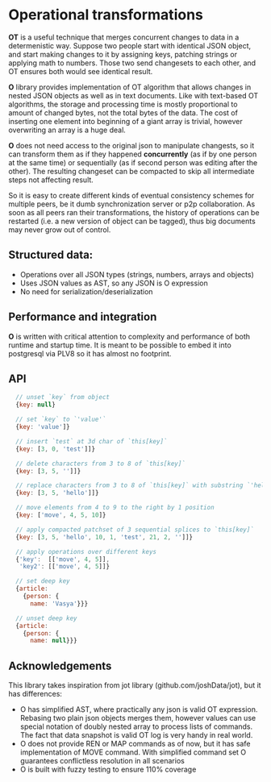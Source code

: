 # Operational transformations

**OT** is a useful technique that merges concurrent changes to data in a determenistic way. Suppose two people start with identical JSON object, and start making changes to it by assigning keys, patching strings or applying math to numbers. Those two send changesets to each other, and OT ensures both would see identical result. 

**O** library provides implementation of OT algorithm that allows changes in nested JSON objects as well as in text documents. Like with text-based OT algorithms, the storage and processing time is mostly proportional to amount of changed bytes, not the total bytes of the data. The cost of inserting one element into beginning of a giant array is trivial, however overwriting an array is a huge deal.

**O** does not need access to the original json to manipulate changests, so it can transform them as if they happened **concurrently** (as if by one person at the same time) or sequentially (as if second person was editing after the other). The resulting changeset can be compacted to skip all intermediate steps not affecting result. 

So it is easy to create different kinds of eventual consistency schemes for multiple peers, be it dumb synchronization server or p2p collaboration. As soon as all peers ran their transformations, the history of operations can be restarted (i.e. a new version of object can be tagged), thus big documents may never grow out of control.


## Structured data:
  * Operations over all JSON types (strings, numbers, arrays and objects)
  * Uses JSON values as AST, so any JSON is O expression
  * No need for serialization/deserialization

## Performance and integration

**O** is written with critical attention to complexity and performance of both runtime and startup time. It is meant to be possible to embed it into postgresql via PLV8 so it has almost no footprint.

## API
```javascript
  // unset `key` from object
  {key: null}

  // set `key` to `'value'`
  {key: 'value']}

  // insert `test` at 3d char of `this[key]`
  {key: [3, 0, 'test']]}

  // delete characters from 3 to 8 of `this[key]`
  {key: [3, 5, '']]}

  // replace characters from 3 to 8 of `this[key]` with substring `'hello'`
  {key: [3, 5, 'hello']]}

  // move elements from 4 to 9 to the right by 1 position
  {key: ['move', 4, 5, 10]}

  // apply compacted patchset of 3 sequential splices to `this[key]`
  {key: [3, 5, 'hello', 10, 1, 'test', 21, 2, '']]}

  // apply operations over different keys
  {'key':  [['move', 4, 5]],
   'key2': [['move', 4, 5]]}

  // set deep key
  {article: 
    {person: {
      name: 'Vasya'}}}

  // unset deep key
  {article: 
    {person: {
      name: null}}}
```
## Acknowledgements
This library takes inspiration from jot library (github.com/joshData/jot), but it has differences:
- O has simplified AST, where practically any json is valid OT expression. Rebasing two plain json objects merges them, however values can use special notation of doubly nested array to process lists of commands. The fact that data snapshot is valid OT log is very handy in real world.
- O does not provide REN or MAP commands as of now, but it has safe implementation of MOVE command. With simplified command set O guarantees conflictless resolution in all scenarios
- O is built with fuzzy testing to ensure 110% coverage